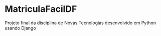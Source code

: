 # MatriculaFacilDF
Projeto final da disciplina de Novas Tecnologias desenvolvido em Python usando Django
